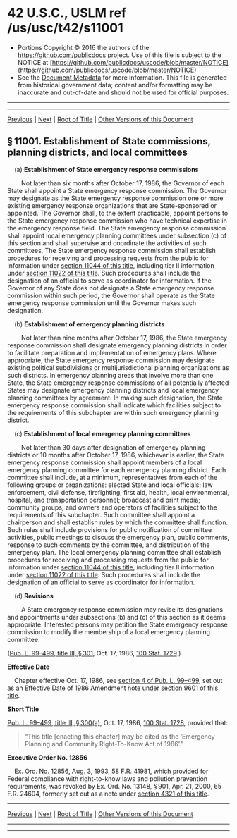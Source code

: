---
---

# 42 U.S.C., USLM ref /us/usc/t42/s11001

* Portions Copyright © 2016 the authors of the https://github.com/publicdocs project.
  Use of this file is subject to the NOTICE at [https://github.com/publicdocs/uscode/blob/master/NOTICE](https://github.com/publicdocs/uscode/blob/master/NOTICE)
* See the [Document Metadata](././../../../../..//README.md) for more information.
  This file is generated from historical government data; content and/or formatting may be inaccurate and out-of-date and should not be used for official purposes.

----------
----------

[Previous](./../../../../..//us/usc/t42/ch116/schI/m__us_usc_t42_ch116_schI.md) | [Next](./../../../../..//us/usc/t42/ch116/schI/m__us_usc_t42_s11002.md) | [Root of Title](./../../../../../) | [Other Versions of this Document](https://publicdocs.github.io/go/links?ns=uslm&ref=%2Fus%2Fusc%2Ft42%2Fs11001)

## § 11001. Establishment of State commissions, planning districts, and local committees

    (a) __Establishment of State emergency response commissions__ 

        Not later than six months after October 17, 1986, the Governor of each State shall appoint a State emergency response commission. The Governor may designate as the State emergency response commission one or more existing emergency response organizations that are State-sponsored or appointed. The Governor shall, to the extent practicable, appoint persons to the State emergency response commission who have technical expertise in the emergency response field. The State emergency response commission shall appoint local emergency planning committees under subsection (c) of this section and shall supervise and coordinate the activities of such committees. The State emergency response commission shall establish procedures for receiving and processing requests from the public for information under [section 11044 of this title][/us/usc/t42/s11044], including tier II information under [section 11022 of this title][/us/usc/t42/s11022]. Such procedures shall include the designation of an official to serve as coordinator for information. If the Governor of any State does not designate a State emergency response commission within such period, the Governor shall operate as the State emergency response commission until the Governor makes such designation.

    (b) __Establishment of emergency planning districts__ 

        Not later than nine months after October 17, 1986, the State emergency response commission shall designate emergency planning districts in order to facilitate preparation and implementation of emergency plans. Where appropriate, the State emergency response commission may designate existing political subdivisions or multijurisdictional planning organizations as such districts. In emergency planning areas that involve more than one State, the State emergency response commissions of all potentially affected States may designate emergency planning districts and local emergency planning committees by agreement. In making such designation, the State emergency response commission shall indicate which facilities subject to the requirements of this subchapter are within such emergency planning district.

    (c) __Establishment of local emergency planning committees__ 

        Not later than 30 days after designation of emergency planning districts or 10 months after October 17, 1986, whichever is earlier, the State emergency response commission shall appoint members of a local emergency planning committee for each emergency planning district. Each committee shall include, at a minimum, representatives from each of the following groups or organizations: elected State and local officials; law enforcement, civil defense, firefighting, first aid, health, local environmental, hospital, and transportation personnel; broadcast and print media; community groups; and owners and operators of facilities subject to the requirements of this subchapter. Such committee shall appoint a chairperson and shall establish rules by which the committee shall function. Such rules shall include provisions for public notification of committee activities, public meetings to discuss the emergency plan, public comments, response to such comments by the committee, and distribution of the emergency plan. The local emergency planning committee shall establish procedures for receiving and processing requests from the public for information under [section 11044 of this title][/us/usc/t42/s11044], including tier II information under [section 11022 of this title][/us/usc/t42/s11022]. Such procedures shall include the designation of an official to serve as coordinator for information.

    (d) __Revisions__ 

        A State emergency response commission may revise its designations and appointments under subsections (b) and (c) of this section as it deems appropriate. Interested persons may petition the State emergency response commission to modify the membership of a local emergency planning committee.

([Pub. L. 99–499, title III, § 301][/us/pl/99/499/s301], Oct. 17, 1986, [100 Stat. 1729][/us/stat/100/1729].)

 __Effective Date__ 

    Chapter effective Oct. 17, 1986, see [section 4 of Pub. L. 99–499][/us/pl/99/499/s4], set out as an Effective Date of 1986 Amendment note under [section 9601 of this title][/us/usc/t42/s9601].

 __Short Title__ 

[Pub. L. 99–499, title III, § 300(a)][/us/pl/99/499/s300/a], Oct. 17, 1986, [100 Stat. 1728][/us/stat/100/1728], provided that: 

> “This title \[enacting this chapter\] may be cited as the ‘Emergency Planning and Community Right-To-Know Act of 1986’.”

 __Executive Order No. 12856__ 

    Ex. Ord. No. 12856, Aug. 3, 1993, 58 F.R. 41981, which provided for Federal compliance with right-to-know laws and pollution prevention requirements, was revoked by Ex. Ord. No. 13148, § 901, Apr. 21, 2000, 65 F.R. 24604, formerly set out as a note under [section 4321 of this title][/us/usc/t42/s4321].

----------

[Previous](./../../../../..//us/usc/t42/ch116/schI/m__us_usc_t42_ch116_schI.md) | [Next](./../../../../..//us/usc/t42/ch116/schI/m__us_usc_t42_s11002.md) | [Root of Title](./../../../../../) | [Other Versions of this Document](https://publicdocs.github.io/go/links?ns=uslm&ref=%2Fus%2Fusc%2Ft42%2Fs11001)

----------
----------

[/us/usc/t42/s11044]: https://publicdocs.github.io/go/links?ns=uslm&ref=%2Fus%2Fusc%2Ft42%2Fs11044
[/us/usc/t42/s11022]: https://publicdocs.github.io/go/links?ns=uslm&ref=%2Fus%2Fusc%2Ft42%2Fs11022
[/us/usc/t42/s11044]: https://publicdocs.github.io/go/links?ns=uslm&ref=%2Fus%2Fusc%2Ft42%2Fs11044
[/us/usc/t42/s11022]: https://publicdocs.github.io/go/links?ns=uslm&ref=%2Fus%2Fusc%2Ft42%2Fs11022
[/us/pl/99/499/s301]: https://publicdocs.github.io/go/links?ns=uslm&ref=%2Fus%2Fpl%2F99%2F499%2Fs301
[/us/stat/100/1729]: https://publicdocs.github.io/go/links?ns=uslm&ref=%2Fus%2Fstat%2F100%2F1729
[/us/pl/99/499/s4]: https://publicdocs.github.io/go/links?ns=uslm&ref=%2Fus%2Fpl%2F99%2F499%2Fs4
[/us/usc/t42/s9601]: https://publicdocs.github.io/go/links?ns=uslm&ref=%2Fus%2Fusc%2Ft42%2Fs9601
[/us/pl/99/499/s300/a]: https://publicdocs.github.io/go/links?ns=uslm&ref=%2Fus%2Fpl%2F99%2F499%2Fs300%2Fa
[/us/stat/100/1728]: https://publicdocs.github.io/go/links?ns=uslm&ref=%2Fus%2Fstat%2F100%2F1728
[/us/usc/t42/s4321]: https://publicdocs.github.io/go/links?ns=uslm&ref=%2Fus%2Fusc%2Ft42%2Fs4321


